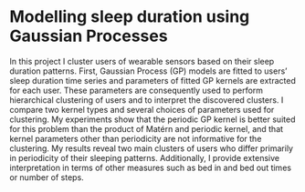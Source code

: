 # Modelling sleep duration using Gaussian Processes

In this project I cluster users of wearable sensors based on their sleep duration
patterns. First, Gaussian Process (GP) models are fitted to users’ sleep duration
time series and parameters of fitted GP kernels are extracted for each user. These
parameters are consequently used to perform hierarchical clustering of users and to
interpret the discovered clusters. I compare two kernel types and several choices of
parameters used for clustering. My experiments show that the periodic GP kernel
is better suited for this problem than the product of Matérn and periodic kernel, and
that kernel parameters other than periodicity are not informative for the clustering.
My results reveal two main clusters of users who differ primarily in periodicity of
their sleeping patterns. Additionally, I provide extensive interpretation in terms of
other measures such as bed in and bed out times or number of steps. 
